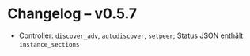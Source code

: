 # Changelog – v0.5.7

- Controller: `discover_adv`, `autodiscover`, `setpeer`; Status JSON enthält `instance_sections`
